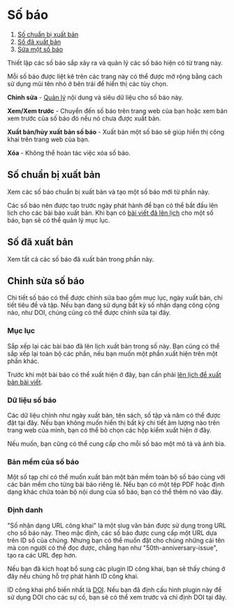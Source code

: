 # Số báo

1. [Số chuẩn bị xuất bản](issue-management#future-issues)
1. [Số đã xuất bản](issue-management#back-issues)
1. [Sửa một số báo](issue-management#edit-issue)

Thiết lập các số báo sắp xảy ra và quản lý các số báo hiện có từ trang này.

Mỗi số báo được liệt kê trên các trang này có thể được mở rộng bằng cách sử dụng mũi tên nhỏ ở bên trái để hiển thị các tùy chọn.

**Chỉnh sửa** - [Quản lý](issue-management#edit-issue) nội dung và siêu dữ liệu cho số báo này.

**Xem/Xem trước** - Chuyển đến số báo trên trang web của bạn hoặc xem bản xem trước của số báo đó nếu nó chưa được xuất bản.

**Xuất bản/hủy xuất bản số báo** - Xuất bản một số báo sẽ giúp hiển thị công khai trên trang web của bạn.

**Xóa** - Không thể hoàn tác việc xóa số báo.


## <a name="future-issues"></a>Số chuẩn bị xuất bản

Xem các số báo chuẩn bị xuất bản và tạo một số báo mới từ phần này.

Các số báo nên được tạo trước ngày phát hành để bạn có thể bắt đầu lên lịch cho các bài báo xuất bản. Khi bạn có [bài viết đã lên lịch](editorial-workflow/production#publish) cho một số báo, bạn sẽ có thể quản lý mục lục.

## <a name="back-issues"></a>Số đã xuất bản

Xem tất cả các số báo đã xuất bản trong phần này.

## <a name="edit-issue"></a>Chỉnh sửa số báo

Chi tiết số báo có thể được chỉnh sửa bao gồm mục lục, ngày xuất bản, chi tiết tiêu đề và tập. Nếu bạn đang sử dụng bất kỳ số nhận dạng công cộng nào, như DOI, chúng cũng có thể được chỉnh sửa tại đây.

### <a name="edit-issue-toc"></a>Mục lục

Sắp xếp lại các bài báo đã lên lịch xuất bản trong số này. Bạn cũng có thể sắp xếp lại toàn bộ các phần, nếu bạn muốn một phần xuất hiện trên một phần khác.

Trước khi một bài báo có thể xuất hiện ở đây, bạn cần phải [lên lịch để xuất bản bài viết](editorial-workflow/production#publish).

### <a name="edit-issue-data"></a>Dữ liệu số báo

Các dữ liệu chính như ngày xuất bản, tên sách, số tập và năm có thể được đặt tại đây. Nếu bạn không muốn hiển thị bất kỳ chi tiết âm lượng nào trên trang web của mình, bạn có thể bỏ chọn các hộp kiểm xuất hiện ở đây.

Nếu muốn, bạn cũng có thể cung cấp cho mỗi số báo một mô tả và ảnh bìa.

### <a name="edit-issue-galley"></a>Bản mềm của số báo

Một số tạp chí có thể muốn xuất bản một bản mềm toàn bộ số báo cùng với các bản mềm cho từng bài báo riêng lẻ. Nếu bạn có một tệp PDF hoặc định dạng khác chứa toàn bộ nội dung của số báo, bạn có thể thêm nó vào đây.

### <a name="edit-issue-identifiers"></a>Định danh

"Số nhận dạng URL công khai" là một slug văn bản được sử dụng trong URL cho số báo này. Theo mặc định, các số báo được cung cấp một URL dựa trên ID số của chúng. Nhưng bạn có thể muốn đặt cho chúng những cái tên mà con người có thể đọc được, chẳng hạn như "50th-anniversary-issue", tạo ra các URL đẹp hơn.

Nếu bạn đã kích hoạt bổ sung các plugin ID công khai, bạn sẽ thấy chúng ở đây nếu chúng hỗ trợ phát hành ID công khai.

ID công khai phổ biến nhất là [DOI](https://www.doi.org/). Nếu bạn đã định cấu hình plugin này để sử dụng DOI cho các sự cố, bạn sẽ có thể xem trước và chỉ định DOI tại đây.